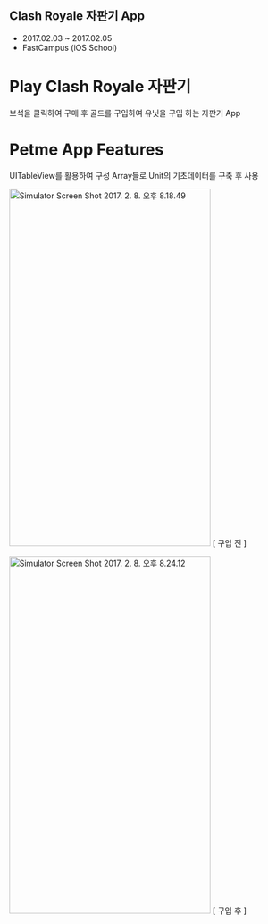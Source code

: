 ## Clash Royale 자판기 App

- 2017.02.03 ~ 2017.02.05
- FastCampus (iOS School)

# Play Clash Royale 자판기
보석을 클릭하여 구매 후 골드를 구입하여 유닛을 구입 하는 자판기 App

# Petme App Features
UITableView를 활용하여 구성
Array들로 Unit의 기초데이터를 구축 후 사용



<a data-flickr-embed="true"  href="https://www.flickr.com/photos/151739610@N03/32657036441/in/datetaken/" title="Simulator Screen Shot 2017. 2. 8. 오후 8.18.49"><img src="https://c1.staticflickr.com/1/684/32657036441_e694ddaec1_z.jpg" width="360" height="640" alt="Simulator Screen Shot 2017. 2. 8. 오후 8.18.49"></a>
[ 구입 전 ]

<a data-flickr-embed="true"  href="https://www.flickr.com/photos/151739610@N03/31966463193/in/dateposted-public/" title="Simulator Screen Shot 2017. 2. 8. 오후 8.24.12"><img src="https://c1.staticflickr.com/1/269/31966463193_57b5431b8a_z.jpg" width="360" height="640" alt="Simulator Screen Shot 2017. 2. 8. 오후 8.24.12"></a>
[ 구입 후 ]
